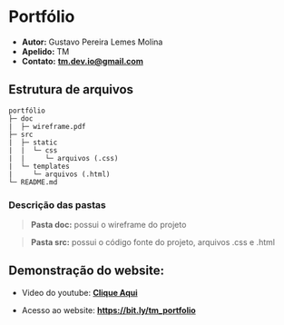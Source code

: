 # Portfólio

- **Autor:** Gustavo Pereira Lemes Molina
- **Apelido:** TM
- **Contato:** **tm.dev.io@gmail.com**

## Estrutura de arquivos

```
portfólio
├─ doc
|  ├─ wireframe.pdf
├─ src
|  ├─ static
|  |  └─ css
|  |     └─ arquivos (.css)
|  └─ templates
|     └─ arquivos (.html)
└─ README.md
 ```
### Descrição das pastas
 > **Pasta doc:** possui o wireframe do projeto

 > **Pasta src:** possui o código fonte do projeto, arquivos .css e .html

## Demonstração do website:

- Video do youtube: **[Clique Aqui](https://www.youtube.com/)**

- Acesso ao website: **https://bit.ly/tm_portfolio**
